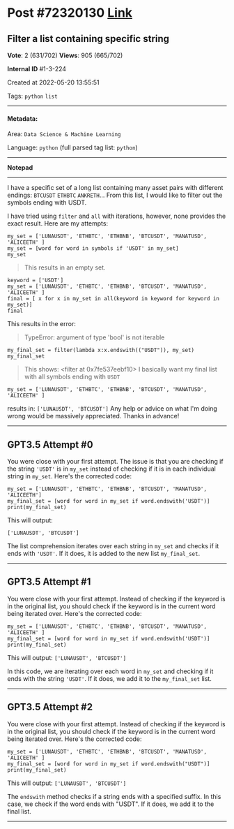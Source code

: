
# Post \#72320130 [Link](https://stackoverflow.com/questions/72320130/)

## Filter a list containing specific string

**Vote**: 2 (631/702) **Views**: 905 (665/702) 

**Internal ID** \#1-3-224

Created at 2022-05-20 13:55:51

Tags: `python` `list`

----------

#### Metadata:

Area: `Data Science & Machine Learning`

Language: `python` (full parsed tag list: `python`)

----------

**Notepad**


----------


I have a specific set of a long list containing many asset pairs with different endings: `BTCUSDT` `ETHBTC` `ANKRETH`... From this list, I would like to filter out the symbols ending with USDT.

I have tried using `filter` and `all` with iterations, however, none provides the exact result.
Here are my attempts:

```
my_set = ['LUNAUSDT', 'ETHBTC', 'ETHBNB', 'BTCUSDT', 'MANATUSD', 'ALICEETH' ]
my_set = [word for word in symbols if 'USDT' in my_set]
my_set
```

> This results in an empty set.

```
keyword = ['USDT']
my_set = ['LUNAUSDT', 'ETHBTC', 'ETHBNB', 'BTCUSDT', 'MANATUSD', 'ALICEETH' ]
final = [ x for x in my_set in all(keyword in keyword for keyword in my_set)]
final
```

This results in the error:
> TypeError: argument of type 'bool' is not iterable

```
my_final_set = filter(lambda x:x.endswith(("USDT")), my_set)
my_final_set
```

> This shows: <filter at 0x7fe537eebf10>
I basically want my final list with all symbols ending with `USDT`

```
my_set = ['LUNAUSDT', 'ETHBTC', 'ETHBNB', 'BTCUSDT', 'MANATUSD', 'ALICEETH' ]
```

results in: `['LUNAUSDT', 'BTCUSDT']`
Any help or advice on what I'm doing wrong would be massively appreciated. Thanks in advance!


----------
        
## GPT3.5 Attempt \#0

You were close with your first attempt. The issue is that you are checking if the string `'USDT'` is in `my_set` instead of checking if it is in each individual string in `my_set`. Here's the corrected code:

```
my_set = ['LUNAUSDT', 'ETHBTC', 'ETHBNB', 'BTCUSDT', 'MANATUSD', 'ALICEETH']
my_final_set = [word for word in my_set if word.endswith('USDT')]
print(my_final_set)
```

This will output:

```
['LUNAUSDT', 'BTCUSDT']
```

The list comprehension iterates over each string in `my_set` and checks if it ends with `'USDT'`. If it does, it is added to the new list `my_final_set`.

--------

## GPT3.5 Attempt \#1

You were close with your first attempt. Instead of checking if the keyword is in the original list, you should check if the keyword is in the current word being iterated over. Here's the corrected code:

```
my_set = ['LUNAUSDT', 'ETHBTC', 'ETHBNB', 'BTCUSDT', 'MANATUSD', 'ALICEETH' ]
my_final_set = [word for word in my_set if word.endswith('USDT')]
print(my_final_set)
```

This will output: `['LUNAUSDT', 'BTCUSDT']`

In this code, we are iterating over each word in `my_set` and checking if it ends with the string `'USDT'`. If it does, we add it to the `my_final_set` list.

--------

## GPT3.5 Attempt \#2

You were close with your first attempt. Instead of checking if the keyword is in the original list, you should check if the keyword is in the current word being iterated over. Here's the corrected code:

```
my_set = ['LUNAUSDT', 'ETHBTC', 'ETHBNB', 'BTCUSDT', 'MANATUSD', 'ALICEETH' ]
my_final_set = [word for word in my_set if word.endswith("USDT")]
print(my_final_set)
```

This will output: `['LUNAUSDT', 'BTCUSDT']`

The `endswith` method checks if a string ends with a specified suffix. In this case, we check if the word ends with "USDT". If it does, we add it to the final list.

--------
